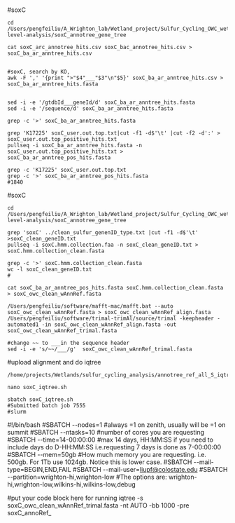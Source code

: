 #


#soxC
```
cd /Users/pengfeiliu/A_Wrighton_lab/Wetland_project/Sulfur_Cycling_OWC_wetland/gene-level-analysis/soxC_annotree_gene_tree

cat soxC_arc_annotree_hits.csv soxC_bac_annotree_hits.csv > soxC_ba_ar_anntree_hits.csv


#soxC, search by KO, 
awk -F ',' '{print ">"$4"___"$3"\n"$5}' soxC_ba_ar_anntree_hits.csv > soxC_ba_ar_anntree_hits.fasta


sed -i -e '/gtdbId___geneId/d' soxC_ba_ar_anntree_hits.fasta
sed -i -e '/sequence/d' soxC_ba_ar_anntree_hits.fasta
```

```
grep -c '>' soxC_ba_ar_anntree_hits.fasta

grep 'K17225' soxC_user.out.top.txt|cut -f1 -d$'\t' |cut -f2 -d':' > soxC_user.out.top_positive_hits.txt
pullseq -i soxC_ba_ar_anntree_hits.fasta -n soxC_user.out.top_positive_hits.txt > soxC_ba_ar_anntree_pos_hits.fasta

grep -c 'K17225' soxC_user.out.top.txt
grep -c '>' soxC_ba_ar_anntree_pos_hits.fasta
#1840
```

#soxC
```
cd /Users/pengfeiliu/A_Wrighton_lab/Wetland_project/Sulfur_Cycling_OWC_wetland/gene-level-analysis/soxC_annotree_gene_tree

grep 'soxC' ../clean_sulfur_genenID_type.txt |cut -f1 -d$'\t' >soxC_clean_geneID.txt
pullseq -i soxC.hmm.collection.faa -n soxC_clean_geneID.txt > soxC.hmm.collection_clean.fasta

grep -c '>' soxC.hmm.collection_clean.fasta
wc -l soxC_clean_geneID.txt
#

cat soxC_ba_ar_anntree_pos_hits.fasta soxC.hmm.collection_clean.fasta > soxC_owc_clean_wAnnRef.fasta

/Users/pengfeiliu/software/mafft-mac/mafft.bat --auto soxC_owc_clean_wAnnRef.fasta > soxC_owc_clean_wAnnRef_align.fasta
/Users/pengfeiliu/software/trimal-trimAl/source/trimal -keepheader -automated1 -in soxC_owc_clean_wAnnRef_align.fasta -out soxC_owc_clean_wAnnRef_trimal.fasta

#change ~~ to ___in the sequence header
sed -i -e 's/~~/___/g'  soxC_owc_clean_wAnnRef_trimal.fasta 
```
#upload alignment and do iqtree
```
/home/projects/Wetlands/sulfur_cycling_analysis/annotree_ref_all_S_iqtree

nano soxC_iqtree.sh

sbatch soxC_iqtree.sh
#Submitted batch job 7555
#slurm
```

#!/bin/bash
#SBATCH --nodes=1 #always =1 on zenith, usually will be =1 on summit
#SBATCH --ntasks=10 #number of cores you are requesting
#SBATCH --time=14-00:00:00 #max 14 days, HH:MM:SS if you need to include days do D-HH:MM:SS i.e.requesting 7 days is done as 7-00:00:00
#SBATCH --mem=50gb #How much memory you are requesting.  i.e. 500gb.  For 1Tb use 1024gb.  Notice this is lower case.
#SBATCH --mail-type=BEGIN,END,FAIL
#SBATCH --mail-user=liupf@colostate.edu
#SBATCH --partition=wrighton-hi,wrighton-low #The options are: wrighton-hi,wrighton-low,wilkins-hi,wilkins-low,debug


#put your code block here for running
iqtree -s soxC_owc_clean_wAnnRef_trimal.fasta  -nt AUTO -bb 1000 -pre soxC_annoRef_ 
```
